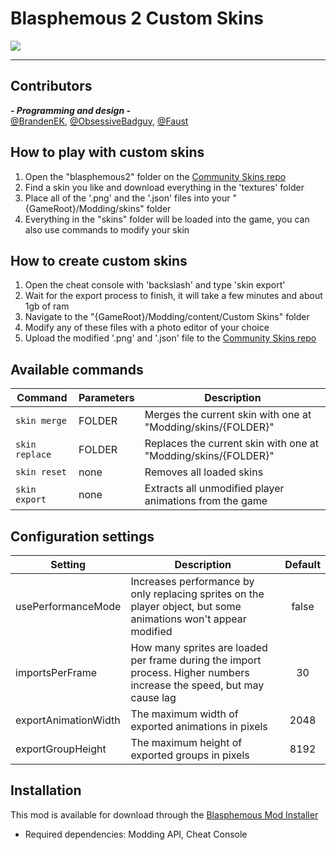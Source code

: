 # Blasphemous 2 Custom Skins

<img src="https://img.shields.io/github/downloads/BrandenEK/BlasII.CustomSkins/total?color=872124&style=for-the-badge">

---

## Contributors

***- Programming and design -*** <br>
[@BrandenEK](https://github.com/BrandenEK), [@ObsessiveBadguy](https://github.com/ObsessiveBadguy), [@Faust](https://github.com/FaustBaudelaire)

## How to play with custom skins
1. Open the "blasphemous2" folder on the [Community Skins repo](https://github.com/BrandenEK/Blasphemous.Community.Skins)
1. Find a skin you like and download everything in the 'textures' folder
1. Place all of the '.png' and the '.json' files into your "{GameRoot}/Modding/skins" folder
1. Everything in the "skins" folder will be loaded into the game, you can also use commands to modify your skin

## How to create custom skins
1. Open the cheat console with 'backslash' and type 'skin export'
1. Wait for the export process to finish, it will take a few minutes and about 1gb of ram
1. Navigate to the "{GameRoot}/Modding/content/Custom Skins" folder
1. Modify any of these files with a photo editor of your choice
1. Upload the modified '.png' and '.json' file to the [Community Skins repo](https://github.com/BrandenEK/Blasphemous.Community.Skins)

## Available commands
| Command | Parameters | Description |
| ------- | ----------- | ------- |
| `skin merge` | FOLDER | Merges the current skin with one at "Modding/skins/{FOLDER}" |
| `skin replace` | FOLDER | Replaces the current skin with one at "Modding/skins/{FOLDER}" |
| `skin reset` | none | Removes all loaded skins |
| `skin export` | none | Extracts all unmodified player animations from the game |

## Configuration settings
| Setting | Description | Default |
| ------- | ----------- | :-----: |
| usePerformanceMode | Increases performance by only replacing sprites on the player object, but some animations won't appear modified | false |
| importsPerFrame | How many sprites are loaded per frame during the import process.  Higher numbers increase the speed, but may cause lag | 30 |
| exportAnimationWidth| The maximum width of exported animations in pixels | 2048 |
| exportGroupHeight | The maximum height of exported groups in pixels | 8192 |

## Installation
This mod is available for download through the [Blasphemous Mod Installer](https://github.com/BrandenEK/Blasphemous.Modding.Installer)
- Required dependencies: Modding API, Cheat Console
